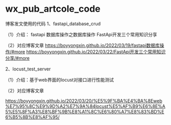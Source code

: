 # wx_pub_artcole_code
博客发文使用的代码
1、fastapi_database_crud 

（1）介绍：
    fastapi 数据库操作之数据库操作
    FastApi开发三个常用知识分享

（2）对应博客文章
    https://boyyongxin.github.io/2022/03/19/fastapi数据库操作/#more
    https://boyyongxin.github.io/2022/03/22/FastApi开发三个常用知识分享/#more


2、locust_test_server

（1）介绍：基于web界面的locust对接口进行性能测试

（2）对应博客文章

https://boyyongxin.github.io/2022/03/20/%E5%9F%BA%E4%BA%8Eweb%E7%95%8C%E9%9D%A2%E7%9A%84locust%E5%AF%B9%E6%8E%A5%E5%8F%A3%E8%BF%9B%E8%A1%8C%E6%80%A7%E8%83%BD%E6%B5%8B%E8%AF%95/
